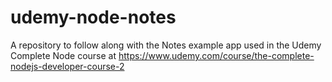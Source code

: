 # udemy-node-notes
A repository to follow along with the Notes example app used in the Udemy Complete Node course at https://www.udemy.com/course/the-complete-nodejs-developer-course-2
